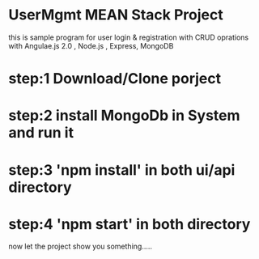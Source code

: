 # UserMgmt MEAN Stack Project
this is sample program for user login &amp; registration with CRUD oprations with Angulae.js 2.0 , Node.js , Express, MongoDB 


# step:1   Download/Clone porject 

# step:2   install MongoDb in System and run it 

# step:3  'npm install' in both ui/api directory 

# step:4  'npm start' in both directory


now let the project show you something.....
